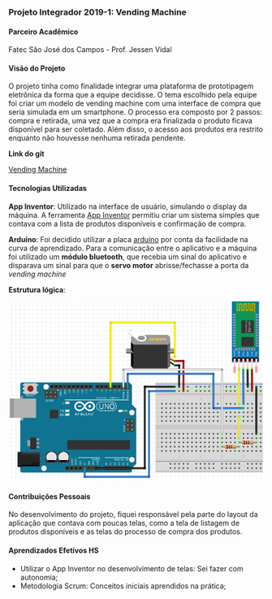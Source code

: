 ### Projeto Integrador 2019-1: Vending Machine

#### Parceiro Acadêmico
Fatec São José dos Campos - Prof. Jessen Vidal

#### Visão do Projeto
O projeto tinha como finalidade integrar uma plataforma de prototipagem eletrônica da forma que a equipe decidisse. O tema escolhido pela equipe foi criar um modelo de vending machine com uma interface de compra que seria simulada em um smartphone. O processo era composto por 2 passos: compra e retirada, uma vez que a compra era finalizada o produto ficava disponível para ser coletado. Além disso, o acesso aos produtos era restrito enquanto não houvesse nenhuma retirada pendente.

**Link do git**

[Vending Machine](https://github.com/ud21/Vending-Machine)

#### Tecnologias Utilizadas
**App Inventor**: Utilizado na interface de usuário, simulando o display da máquina. A ferramenta [App Inventor](https://appinventor.mit.edu/about-us) permitiu criar um sistema simples que contava com a lista de produtos disponíveis e confirmação de compra.

**Arduíno**: Foi decidido utilizar a placa [arduíno](https://www.arduino.cc) por conta da facilidade na curva de aprendizado. Para a comunicação entre o aplicativo e a máquina foi utilizado um **módulo bluetooth**, que recebia um sinal do aplicativo e disparava um sinal para que o **servo motor** abrisse/fechasse a porta da *vending machine*

**Estrutura lógica**:

![image](https://github.com/ud21/Vending-Machine/blob/main/img/circuito.png)

#### Contribuições Pessoais
No desenvolvimento do projeto, fiquei responsável pela parte do layout da aplicação que contava com poucas telas, como a tela de listagem de produtos disponíveis e as telas do processo de compra dos produtos. 

#### Aprendizados Efetivos HS
 - Utilizar o App Inventor no desenvolvimento de telas: Sei fazer com autonomia;
 - Metodologia Scrum: Conceitos iniciais aprendidos na prática;
